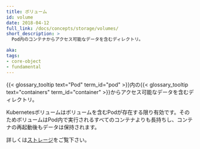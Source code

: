 ```yaml
---
title: ボリューム
id: volume
date: 2018-04-12
full_link: /docs/concepts/storage/volumes/
short_description: >
  Pod内のコンテナからアクセス可能なデータを含むディレクトリ。

aka: 
tags:
- core-object
- fundamental
---
```

 {{< glossary_tooltip text="Pod" term_id="pod" >}}内の{{< glossary_tooltip text="containers" term_id="container" >}}からアクセス可能なデータを含むディレクトリ。

<!--more--> 

Kubernetesボリュームはボリュームを含むPodが存在する限り有効です。そのためボリュームはPod内で実行されるすべてのコンテナよりも長持ちし、コンテナの再起動後もデータは保持されます。

詳しくは[ストレージ](https://kubernetes.io/docs/concepts/storage/)をご覧下さい。